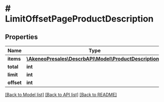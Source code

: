 # # LimitOffsetPageProductDescription

## Properties

Name | Type | Description | Notes
------------ | ------------- | ------------- | -------------
**items** | [**\AkeneoPresales\DescrbAPI\Model\ProductDescription[]**](ProductDescription.md) |  |
**total** | **int** |  |
**limit** | **int** |  | [optional]
**offset** | **int** |  | [optional]

[[Back to Model list]](../../README.md#models) [[Back to API list]](../../README.md#endpoints) [[Back to README]](../../README.md)
